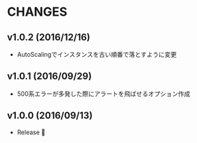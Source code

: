 # CHANGES

## v1.0.2 (2016/12/16)
- AutoScalingでインスタンスを古い順番で落とすように変更

## v1.0.1 (2016/09/29)
- 500系エラーが多発した際にアラートを飛ばせるオプション作成

## v1.0.0 (2016/09/13)
- Release 🎉
